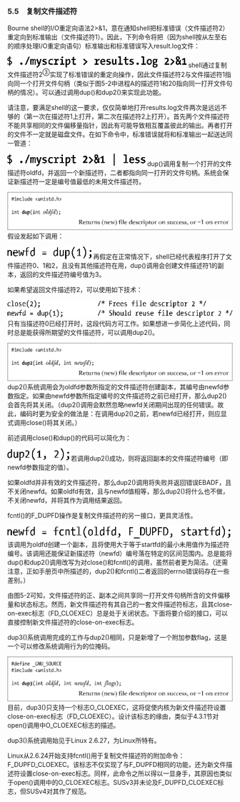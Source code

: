 ### 5.5　复制文件描述符

Bourne shell的I/O重定向语法2>&1，意在通知shell把标准错误（文件描述符2）重定向到标准输出（文件描述符1）。因此，下列命令将把（因为shell按从左至右的顺序处理I/O重定向语句）标准输出和标准错误写入result.log文件：



![78.png](../images/78.png)
shell通过复制文件描述符2<sup class="my_markdown">③</sup>实现了标准错误的重定向操作，因此文件描述符2与文件描述符1指向同一个打开文件句柄（类似于图5-2中进程A的描述符1和20指向同一打开文件句柄的情况）。可以通过调用dup()和dup2()来实现此功能。

请注意，要满足shell的这一要求，仅仅简单地打开results.log文件两次是远远不够的（第一次在描述符1上打开，第二次在描述符2上打开）。首先两个文件描述符不能共享相同的文件偏移量指针，因此有可能导致相互覆盖彼此的输出。再者打开的文件不一定就是磁盘文件。在如下命令中，标准错误就将和标准输出一起送达同一管道：



![79.png](../images/79.png)
dup()调用复制一个打开的文件描述符oldfd，并返回一个新描述符，二者都指向同一打开的文件句柄。系统会保证新描述符一定是编号值最低的未用文件描述符。



![80.png](../images/80.png)
假设发起如下调用：



![81.png](../images/81.png)
再假定在正常情况下，shell已经代表程序打开了文件描述符0、1和2，且没有其他描述符在用，dup()调用会创建文件描述符1的副本，返回的文件描述符编号值为3。

如果希望返回文件描述符2，可以使用如下技术：



![82.png](../images/82.png)
只有当描述符0已经打开时，这段代码方可工作。如果想进一步简化上述代码，同时总是能获得所期望的文件描述符，可以调用dup2()。



![83.png](../images/83.png)
dup2()系统调用会为oldfd参数所指定的文件描述符创建副本，其编号由newfd参数指定。如果由newfd参数所指定编号的文件描述符之前已经打开，那么dup2()会首先将其关闭。（dup2()调用会默然忽略newfd关闭期间出现的任何错误。故此，编码时更为安全的做法是：在调用dup2()之前，若newfd已经打开，则应显式调用close()将其关闭。）

前述调用close()和dup()的代码可以简化为：



![84.png](../images/84.png)
若调用dup2()成功，则将返回副本的文件描述符编号（即newfd参数指定的值）。

如果oldfd并非有效的文件描述符，那么dup2()调用将失败并返回错误EBADF，且不关闭newfd。如果oldfd有效，且与newfd值相等，那么dup2()将什么也不做，不关闭newfd，并将其作为调用结果返回。

fcntl()的F_DUPFD操作是复制文件描述符的另一接口，更具灵活性。



![85.png](../images/85.png)
该调用为oldfd创建一个副本，且将使用大于等于startfd的最小未用值作为描述符编号。该调用还能保证新描述符（newfd）编号落在特定的区间范围内。总是能将dup()和dup2()调用改写为对close()和fcntl()的调用，虽然前者更为简洁。（还需注意，正如手册页中所描述的，dup2()和fcntl()二者返回的errno错误码存在一些差别。）

由图5-2可知，文件描述符的正、副本之间共享同一打开文件句柄所含的文件偏移量和状态标志。然而，新文件描述符有其自己的一套文件描述符标志，且其close-on-exec标志（FD_CLOEXEC）总是处于关闭状态。下面将要介绍的接口，可以直接控制新文件描述符的close-on-exec标志。

dup3()系统调用完成的工作与dup2()相同，只是新增了一个附加参数flag，这是一个可以修改系统调用行为的位掩码。



![86.png](../images/86.png)
目前，dup3()只支持一个标志O_CLOEXEC，这将促使内核为新文件描述符设置 close-on-exec标志（FD_CLOEXEC）。设计该标志的缘由，类似于4.3.1节对open()调用中O_CLOEXEC标志的描述。

dup3()系统调用始见于Linux 2.6.27，为Linux所特有。

Linux从2.6.24开始支持fcntl()用于复制文件描述符的附加命令：F_DUPFD_CLOEXEC。该标志不仅实现了与F_DUPFD相同的功能，还为新文件描述符设置close-on-exec标志。同样，此命令之所以得以一显身手，其原因也类似于open()调用中的O_CLOEXEC标志。SUSv3并未论及F_DUPFD_CLOEXEC标志，但SUSv4对其作了规范。

